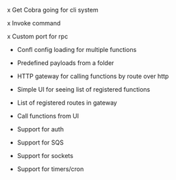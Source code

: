 x Get Cobra going for cli system

x Invoke command

x Custom port for rpc

- Confl config loading for multiple functions
- Predefined payloads from a folder

- HTTP gateway for calling functions by route over http

- Simple UI for seeing list of registered functions
- List of registered routes in gateway
- Call functions from UI

- Support for auth
- Support for SQS
- Support for sockets
- Support for timers/cron
